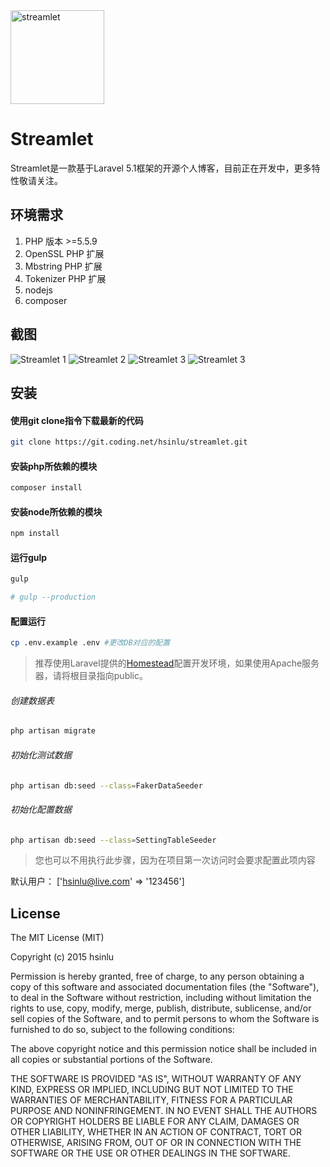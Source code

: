 <img src="https://dn-coding-net-production-static.qbox.me/2f906fe6-a1bd-49bf-9662-cec3e9c80a7b.png" alt="streamlet" width="150" height="150">

# Streamlet

Streamlet是一款基于Laravel 5.1框架的开源个人博客，目前正在开发中，更多特性敬请关注。

## 环境需求
1. PHP 版本 >=5.5.9
2. OpenSSL PHP 扩展
3. Mbstring PHP 扩展
4. Tokenizer PHP 扩展
5. nodejs
6. composer

## 截图

![Streamlet 1](http://7xn9nh.com1.z0.glb.clouddn.com/Streamlet1.png)
![Streamlet 2](http://7xn9nh.com1.z0.glb.clouddn.com/Streamlet2.png)
![Streamlet 3](http://7xn9nh.com1.z0.glb.clouddn.com/Streamlet3.png)
![Streamlet 3](http://7xn9nh.com1.z0.glb.clouddn.com/Streamlet4.png)
## 安装

#### 使用git clone指令下载最新的代码
```bash
git clone https://git.coding.net/hsinlu/streamlet.git
```

#### 安装php所依赖的模块
```bash
composer install
```

#### 安装node所依赖的模块
```bash
npm install
```

#### 运行gulp
```bash
gulp

# gulp --production
```

#### 配置运行
```bash
cp .env.example .env #更改DB对应的配置
```
> 推荐使用Laravel提供的[Homestead](http://laravel.com/docs/5.1/homestead)配置开发环境，如果使用Apache服务器，请将根目录指向public。

###### 创建数据表
```bash
php artisan migrate
```

###### 初始化测试数据
```bash
php artisan db:seed --class=FakerDataSeeder
```

###### 初始化配置数据
```bash
php artisan db:seed --class=SettingTableSeeder
```
> 您也可以不用执行此步骤，因为在项目第一次访问时会要求配置此项内容

默认用户： ['hsinlu@live.com' => '123456']  

## License
The MIT License (MIT)

Copyright (c) 2015 hsinlu

Permission is hereby granted, free of charge, to any person obtaining a copy of
this software and associated documentation files (the "Software"), to deal in
the Software without restriction, including without limitation the rights to
use, copy, modify, merge, publish, distribute, sublicense, and/or sell copies of
the Software, and to permit persons to whom the Software is furnished to do so,
subject to the following conditions:

The above copyright notice and this permission notice shall be included in all
copies or substantial portions of the Software.

THE SOFTWARE IS PROVIDED "AS IS", WITHOUT WARRANTY OF ANY KIND, EXPRESS OR
IMPLIED, INCLUDING BUT NOT LIMITED TO THE WARRANTIES OF MERCHANTABILITY, FITNESS
FOR A PARTICULAR PURPOSE AND NONINFRINGEMENT. IN NO EVENT SHALL THE AUTHORS OR
COPYRIGHT HOLDERS BE LIABLE FOR ANY CLAIM, DAMAGES OR OTHER LIABILITY, WHETHER
IN AN ACTION OF CONTRACT, TORT OR OTHERWISE, ARISING FROM, OUT OF OR IN
CONNECTION WITH THE SOFTWARE OR THE USE OR OTHER DEALINGS IN THE SOFTWARE.

